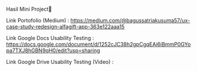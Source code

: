 Hasil Mini Project:rocket:

Link Portofolio (Medium) : https://medium.com/@bagussatriakusuma57/ux-case-study-redesign-alfagift-app-363e122aaa15

Link Google Docs Usability Testing : https://docs.google.com/document/d/1252cJC38h2gpCgqEAi6iBmmP0GYopa7TXJ8hGBN9qH0/edit?usp=sharing

Link Google Drive Usability Testing (Video) : 